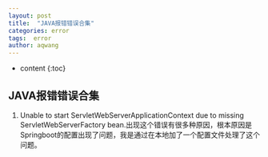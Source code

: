 ```yaml
---
layout: post
title:  "JAVA报错错误合集"
categories: error
tags:  error
author: aqwang
---
```


* content
{:toc}
## JAVA报错错误合集

1. Unable to start ServletWebServerApplicationContext due to missing ServletWebServerFactory bean.出现这个错误有很多种原因，根本原因是Springboot的配置出现了问题，我是通过在本地加了一个配置文件处理了这个问题。